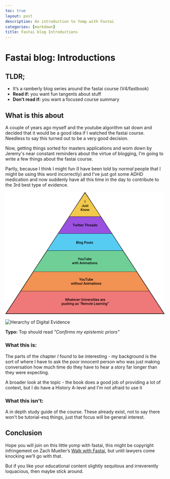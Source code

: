 ```yaml
---
toc: true
layout: post
description: An introduction to Yomp with Fastai
categories: [markdown]
title: Fastai blog Introductions
---
```


# Fastai blog: Introductions

## TLDR;
- It’s a ramberly blog series around the fastai course (V4/fastbook) 
- **Read if:** you want fun tangents about stuff 
- **Don’t read if:** you want a focused course summary
 

## What is this about 
 
A couple of years ago myself and the youtube algorithm sat down and decided that it would be a good idea if I watched the fastai course. Needless to say this turned out to be a very good decision.
 
Now, getting things sorted for masters applications and worn down by Jeremy's near constant reminders about the virtue of blogging, I'm going to write a few things about the fastai course.
 
Partly, because I think I might fun (I have been told by *normal* people that I might be using this word incorrectly) and I've just got some ADHD medication and now suddenly have all this time in the day to contribute to the 3rd best type of evidence.
 
![](/images/hierarchy_of_evidence.svg "Herarchy of Digital Evidence")
 

![]({{site.baseurl}}/images/hierarchy_of_evidence.svg "Herarchy of Digital Evidence")


**Typo:** Top should read *"Confirms my epistemic priors"*
 
 
### What this is:
The parts of the chapter *I* found to be interesting - my background is the sort of where I have to ask the poor innocent person who was just making conversation how much time do they have to hear a story far longer than they were expecting.
 
A broader look at the topic - the book does a good job of providing a lot of context, but I do have a History A-level and I'm not afraid to use it


### What this isn't:
A in depth study guide of the course. These already exist, not to say there won't be tutorial-esq things, just that focus will be general interest. 


## Conclusion

Hope you will join on this little yomp with fastai, this might be copyright infringement on Zach Mueller’s [Walk with Fastai](https://walkwithfastai.com/), but until lawyers come knocking we'll go with that.

But if  you like your educational content slightly sequitous and irreverently loquacious, then maybe stick around.